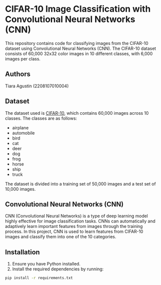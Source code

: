 # CIFAR-10 Image Classification with Convolutional Neural Networks (CNN)

This repository contains code for classifying images from the CIFAR-10 dataset using Convolutional Neural Networks (CNN). The CIFAR-10 dataset consists of 60,000 32x32 color images in 10 different classes, with 6,000 images per class.

## Authors

Tiara Agustin (2208107010004)

## Dataset

The dataset used is [CIFAR-10](https://www.cs.toronto.edu/~kriz/cifar-10-python.tar.gz), which contains 60,000 images across 10 classes. The classes are as follows:

- airplane
- automobile
- bird
- cat
- deer
- dog
- frog
- horse
- ship
- truck

The dataset is divided into a training set of 50,000 images and a test set of 10,000 images.

## Convolutional Neural Networks (CNN)

CNN (Convolutional Neural Networks) is a type of deep learning model highly effective for image classification tasks. CNNs can automatically and adaptively learn important features from images through the training process. In this project, CNN is used to learn features from CIFAR-10 images and classify them into one of the 10 categories.

## Installation

1. Ensure you have Python installed.
2. Install the required dependencies by running:

```bash
pip install -r requirements.txt
